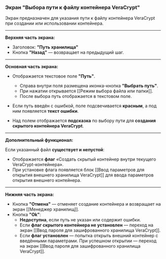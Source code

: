 ### Экран "Выбора пути к файлу контейнера VeraCrypt"

Экран предназначен для указания пути к файлу контейнера VeraCrypt при создании или использовании контейнера.

---

**Верхняя часть экрана:**
- Заголовок: **"Путь хранилища"**
- Кнопка **"Назад"** — возвращает на предыдущий шаг.

---

**Основная часть экрана:**

- Отображается текстовое поле **"Путь"**.
  - Справа внутри поля размещена иконка-кнопка **"Выбрать путь"**.
  - При нажатии открывается [[Режим выбора файла или папки]].
  - После выбора путь отображается в текстовом поле.

- Если путь введён с ошибкой, поле подсвечивается **красным**, а под ним появляется **текст ошибки**.

- Над полем отображается **подсказка** по выбору пути для **создания скрытого контейнера VeraCrypt**.

---

**Дополнительный функционал:**

Если указанный файл **существует и непустой**:
- Отображается **флаг** «Создать скрытый контейнер внутри текущего VeraCrypt-контейнера».
- При установке флага появляется блок [[Ввод параметров для открытия внешнего хранилища VeraCrypt]] для ввода параметров открытия внешнего контейнера.

---

**Нижняя часть экрана:**

- Кнопка **"Отмена"** — отменяет создание контейнера и возвращает на экран [[Менеджер хранилищ]].
- Кнопка **"Ok"**:
  - **Недоступна**, если путь не указан или содержит ошибки.
  - Если **флаг скрытого контейнера не установлен** — переход на экран [[Ввод пароля для зашифрованного хранилища VeraCrypt]].
  - Если **флаг установлен** — попытка открыть внешний контейнер с введёнными параметрами. При успешном открытии — переход на экран [[Ввод пароля для зашифрованного хранилища VeraCrypt]].
